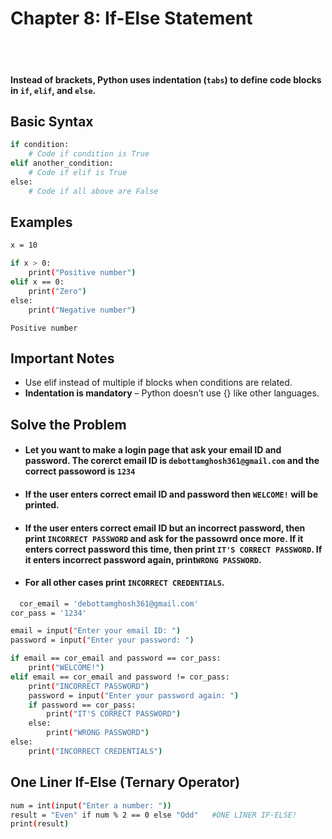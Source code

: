 # Chapter 8: If-Else Statement

<br>
<br>

#### Instead of brackets, Python uses indentation (`tabs`) to define code blocks in `if`, `elif`, and `else`.

## Basic Syntax
```bash
if condition:
    # Code if condition is True
elif another_condition:
    # Code if elif is True
else:
    # Code if all above are False
```

## Examples
```bash
x = 10

if x > 0:
    print("Positive number")
elif x == 0:
    print("Zero")
else:
    print("Negative number")
```
`Positive number`

## **Important Notes**
- Use elif instead of multiple if blocks when conditions are related.
- **Indentation is mandatory** – Python doesn’t use {} like other languages.

## Solve the Problem
- #### Let you want to make a login page that ask your email ID and password. The corerct email ID is `debottamghosh361@gmail.com` and the correct passoword is `1234`
- #### If the user enters correct email ID and password then `WELCOME!` will be printed.
- #### If the user enters correct email ID but an incorrect password, then print `INCORRECT PASSWORD` and ask for the passowrd once more. If it enters correct password this time, then print `IT'S CORRECT PASSWORD`. If it enters incorrect password again, print`WRONG PASSWORD`.
- #### For all other cases print `INCORRECT CREDENTIALS`.

```bash
  cor_email = 'debottamghosh361@gmail.com'
cor_pass = '1234'

email = input("Enter your email ID: ")
password = input("Enter your password: ")

if email == cor_email and password == cor_pass:
    print("WELCOME!")
elif email == cor_email and password != cor_pass:
    print("INCORRECT PASSWORD")
    password = input("Enter your password again: ")
    if password == cor_pass:
        print("IT'S CORRECT PASSWORD")
    else:
        print("WRONG PASSWORD")
else:
    print("INCORRECT CREDENTIALS")
```

## One Liner If-Else (Ternary Operator)
```bash
num = int(input("Enter a number: "))
result = "Even" if num % 2 == 0 else "Odd"   #ONE LINER IF-ELSE!
print(result)
```
